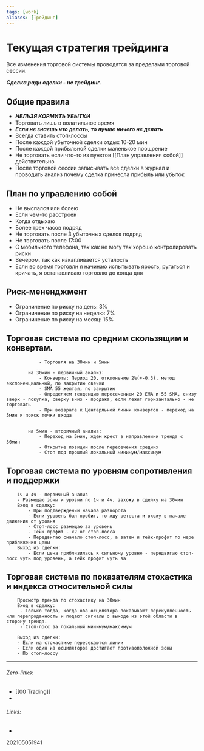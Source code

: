 ```yaml
---
tags: [work]
aliases: [Трейдинг]
---
```

# Текущая стратегия трейдинга
Все изменения торговой системы проводятся за пределами торговой сессии.

___Сделка ради сделки - не трейдинг.___

## Общие правила
- ___НЕЛЬЗЯ КОРМИТЬ УБЫТКИ___
- Торговать лишь в волатильное время
- ___Если не знаешь что делать, то лучше ничего не делать___
- Всегда ставить стоп-лоссы
- После каждой убыточной сделки отдых 10-20 мин
- После каждой прибыльной сделки маленькое поощрение
- Не торговать если что-то из пунктов [[План управления собой]] действительно
- После торговой сессии записывать все сделки в журнал и проводить анализ почему сделка принесла прибыль или убыток

## План по управлению собой
- Не выспался или болею
 - Если чем-то расстроен
 - Когда отдыхаю
 - Более трех часов подряд
 - Не торговать после 3 убыточных сделок подряд
 - Не торговать после 17:00
 - С мобильного телефона, так как не могу так хорошо контролировать риски
 - Вечером, так как накапливается усталость
 - Если во время торговли я начинаю испытывать ярость, ругаться и кричать, я останавливаю торговлю до конца дня


## Риск-мененджмент
- Ограничение по риску на день: 3%
- Ограничение по риску на неделю: 7%
- Ограничение по риску на месяц: 15%

## Торговая система по средним скользящим и конвертам.
				- Торговля на 30мин и 5мин
			
			на 30мин - первичный анализ:
				- Конверты: Период 20, отклонение 2%(+-0.3), метод экспоненциальный, по закрытию свечки
				- SMA 55 желтая, по закрытию
				- Определяем тенденцию пересечением 20 ЕМА и 55 SMA, снизу вверх - покупка, сверху вниз - продажа, если лежит горизантально - не торговать
				- При возврате к Центарльной линии конвертов - переход на 5мин и поиск точки входа


			на 5мин - вторичный анализ:
				- Переход на 5мин, ждем крест в направлениии тренда с 30мин
				- Открытие позиции после пересечения средних
				- Стоп под прошлый локальный минимум/максимум

## Торговая система по уровням сопротивления и поддержки
		1ч и 4ч - первичный анализ
		- Размещаю зоны и уровни по 1ч и 4ч, захожу в сделку на 30мин
		Вход в сделку:
			- При подтверждении начала разворота 
			- Если уровень был пробит, то жду ретеста и вхожу в начале движения от уровня
			- Стоп-лосс размещаю за уровень
			- Тейк профит - x2 от стоп-лосса
			- Передвигаю сначало стоп-лосс, а затем и тейк-профит по мере приближения цены
		Выход из сделки:
			- Если цена приблизилась к сильному уровню - передвигаю стоп-лосс чуть под уровень, а тейк профит чуть за


## Торговая система по показателям стохастика и индекса относительной силы
		Просмотр тренда по стохастику на 30мин
		Вход в сделку:
		 - Только тогда, когда оба осцилятора показывают перекупленность или перепроданность и подают сигналы о выходе из этой области в сторону тренда.
		 - Стоп-лосс за локальный минимум/максимум

		Выход из сделки:
		- Если на стохастике пересекаются линии
		- Если один из осциляторов достигает противоположной зоны
		- По стоп-лоссу
___
###### Zero-links:
- [[00 Trading]]
- 
###### Links:
-

202105051941